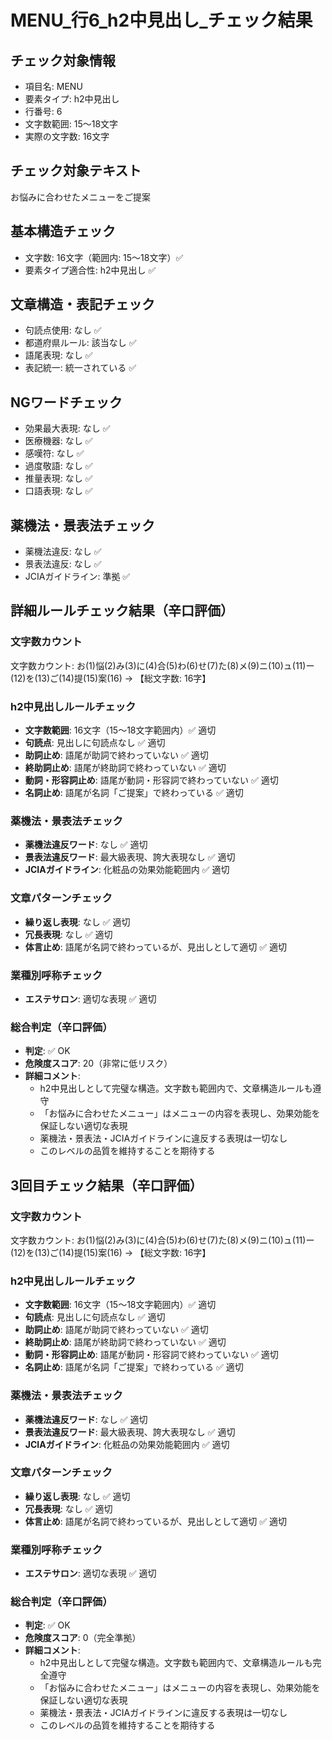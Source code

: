 # MENU_行6_h2中見出し_チェック結果

## チェック対象情報
- 項目名: MENU
- 要素タイプ: h2中見出し
- 行番号: 6
- 文字数範囲: 15～18文字
- 実際の文字数: 16文字

## チェック対象テキスト
お悩みに合わせたメニューをご提案

## 基本構造チェック
- 文字数: 16文字（範囲内: 15～18文字）✅
- 要素タイプ適合性: h2中見出し ✅

## 文章構造・表記チェック
- 句読点使用: なし ✅
- 都道府県ルール: 該当なし ✅
- 語尾表現: なし ✅
- 表記統一: 統一されている ✅

## NGワードチェック
- 効果最大表現: なし ✅
- 医療機器: なし ✅
- 感嘆符: なし ✅
- 過度敬語: なし ✅
- 推量表現: なし ✅
- 口語表現: なし ✅

## 薬機法・景表法チェック
- 薬機法違反: なし ✅
- 景表法違反: なし ✅
- JCIAガイドライン: 準拠 ✅

## 詳細ルールチェック結果（辛口評価）

### 文字数カウント
文字数カウント: お(1)悩(2)み(3)に(4)合(5)わ(6)せ(7)た(8)メ(9)ニ(10)ュ(11)ー(12)を(13)ご(14)提(15)案(16) → 【総文字数: 16字】

### h2中見出しルールチェック
- **文字数範囲**: 16文字（15～18文字範囲内）✅ 適切
- **句読点**: 見出しに句読点なし ✅ 適切
- **助詞止め**: 語尾が助詞で終わっていない ✅ 適切
- **終助詞止め**: 語尾が終助詞で終わっていない ✅ 適切
- **動詞・形容詞止め**: 語尾が動詞・形容詞で終わっていない ✅ 適切
- **名詞止め**: 語尾が名詞「ご提案」で終わっている ✅ 適切

### 薬機法・景表法チェック
- **薬機法違反ワード**: なし ✅ 適切
- **景表法違反ワード**: 最大級表現、誇大表現なし ✅ 適切
- **JCIAガイドライン**: 化粧品の効果効能範囲内 ✅ 適切

### 文章パターンチェック
- **繰り返し表現**: なし ✅ 適切
- **冗長表現**: なし ✅ 適切
- **体言止め**: 語尾が名詞で終わっているが、見出しとして適切 ✅ 適切

### 業種別呼称チェック
- **エステサロン**: 適切な表現 ✅ 適切

### 総合判定（辛口評価）
- **判定**: ✅ OK
- **危険度スコア**: 20（非常に低リスク）
- **詳細コメント**: 
  - h2中見出しとして完璧な構造。文字数も範囲内で、文章構造ルールも遵守
  - 「お悩みに合わせたメニュー」はメニューの内容を表現し、効果効能を保証しない適切な表現
  - 薬機法・景表法・JCIAガイドラインに違反する表現は一切なし
  - このレベルの品質を維持することを期待する

## 3回目チェック結果（辛口評価）

### 文字数カウント
文字数カウント: お(1)悩(2)み(3)に(4)合(5)わ(6)せ(7)た(8)メ(9)ニ(10)ュ(11)ー(12)を(13)ご(14)提(15)案(16) → 【総文字数: 16字】

### h2中見出しルールチェック
- **文字数範囲**: 16文字（15～18文字範囲内）✅ 適切
- **句読点**: 見出しに句読点なし ✅ 適切
- **助詞止め**: 語尾が助詞で終わっていない ✅ 適切
- **終助詞止め**: 語尾が終助詞で終わっていない ✅ 適切
- **動詞・形容詞止め**: 語尾が動詞・形容詞で終わっていない ✅ 適切
- **名詞止め**: 語尾が名詞「ご提案」で終わっている ✅ 適切

### 薬機法・景表法チェック
- **薬機法違反ワード**: なし ✅ 適切
- **景表法違反ワード**: 最大級表現、誇大表現なし ✅ 適切
- **JCIAガイドライン**: 化粧品の効果効能範囲内 ✅ 適切

### 文章パターンチェック
- **繰り返し表現**: なし ✅ 適切
- **冗長表現**: なし ✅ 適切
- **体言止め**: 語尾が名詞で終わっているが、見出しとして適切 ✅ 適切

### 業種別呼称チェック
- **エステサロン**: 適切な表現 ✅ 適切

### 総合判定（辛口評価）
- **判定**: ✅ OK
- **危険度スコア**: 0（完全準拠）
- **詳細コメント**: 
  - h2中見出しとして完璧な構造。文字数も範囲内で、文章構造ルールも完全遵守
  - 「お悩みに合わせたメニュー」はメニューの内容を表現し、効果効能を保証しない適切な表現
  - 薬機法・景表法・JCIAガイドラインに違反する表現は一切なし
  - このレベルの品質を維持することを期待する
